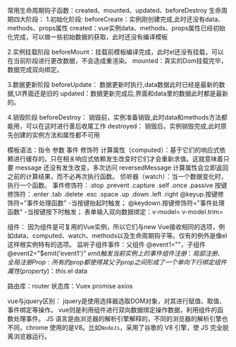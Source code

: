 
常用生命周期钩子函数：created、mounted、updated、beforeDestroy
生命周期四大阶段：
1.初始化阶段:
beforeCreate：实例刚创建完成,此时还没有data、methods、props属性
created：vue实例data、methods、props属性已经初始化完成，可以做一些初始数据的获取，此时还没有编译模板

2.实例挂载阶段
beforeMount：挂载前模板编译完成，此时el还没有挂载，可以在当前阶段进行更改数据，不会造成重渲染。
mounted：真实的Dom挂载完毕，数据完成双向绑定。

3.数据更新阶段
beforeUpdate： 数据更新时执行,data数据此时已经是最新的数据,UI界面还是旧的
updated：数据更新完成后,界面和data里的数据此时都是最新的。

4.销毁阶段
beforeDestroy： 销毁前，实例准备销毁,此时data和methods方法都能用，可以在这时进行善后收尾工作
destroyed： 销毁后，实例销毁完成,此时原先创建的实例方法和属性都不可用

模板语法：指令 参数 事件 修饰符
计算属性（computed）：基于它们的响应式依赖进行缓存的。只在相关响应式依赖发生改变时它们才会重新求值。这就意味着只要 message 还没有发生改变，多次访问 reversedMessage 计算属性会立即返回之前的计算结果，而不必再次执行函数。
侦听器（watch）：当一个数据变化时，执行一个函数。
事件修饰符：.stop .prevent .capture .self .once .passive
按键修饰符：.enter .tab .delete .esc .space .up .down .left .right
@keyup.按键修饰符="事件处理函数" -当按键抬起时触发；
@keydown.按键修饰符="事件处理函数" -当按键按下时触发；
表单输入双向数据绑定：v-model= v-model.trim=

组件：
因为组件是可复用的Vue实例，所以它们与new Vue接收相同的选项，例如data、computed、watch、methods以及生命周期钩子等。仅有的例外是像el这样根实例特有的选项。
监听子组件事件：父组件 @event1=""，子组件 @event2="$emit('event1')"    $emit触发当前实例上的事件
组件注册：局部注册、全局注册
Prop:所有的 prop 都使得其父子 prop 之间形成了一个单向下行绑定
组件属性(property )：this.$el data

路由库：router
状态库：Vuex
promise
axios

vue与jquery区别：
jquery是使用选择器选取DOM对象，对其进行赋值、取值、事件绑定等操作。
vue则是利用组件进行双向数据绑定操作数据，利用组件的函数处理事件。
JS 语言是由浏览器的解析引擎解释的，不同的浏览器的解析引擎也不同，chrome 使用的是V8。比如`NodeJs`，采用了谷歌的 V8 引擎，使 JS 完全脱离浏览器运行。
